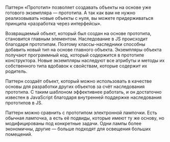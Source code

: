 Паттерн «Прототип» позволяет создавать объекты на основе уже готового экземпляра — прототипа. А так как вам не нужно реализовывать новые объекты с нуля, вы можете придерживаться принципа «разработка через интерфейсы».

Возвращаемый объект, который был создан на основе прототипа, становится главным элементом. Наследование в JS происходит благодаря прототипам. Поэтому классы-наследники способны добавить новый тип на основе главного объекта. Экземпляры объекта получают программный код, который содержится в прототипе конструктора. Новые экземпляры наследуют все атрибуты и методы их собственного типа вдобавок к свойствам, которые содержит их родитель.

Паттерн создаёт объект, который можно использовать в качестве основы для разработки других объектов за счёт наследования прототипа. С таким шаблоном эффективнее работать, и он достаточно известен в JavaScript благодаря внутренней поддержке наследования прототипов в JS.

Паттерн можно сравнить с прототипом электронной лампочки. Есть обычная лампочка, а есть её подвиды, которые имеют ту же основу, но модифицированы под конкретные задачи. Одни лампы более экономичны, другие — больше подходят для освещения больших помещений.